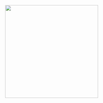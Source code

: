 <img width="300" src="https://raw.githubusercontent.com/flyfei/ForceStop/master/screenshots/screenshots.gif"/>